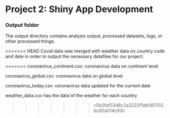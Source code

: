 # Project 2: Shiny App Development

### Output folder

The output directory contains analysis output, processed datasets, logs, or other processed things.

<<<<<<< HEAD
Covid data was merged with weather data on country code and date in order to output the necessary datafiles for our project. 

=======
coronavirus_continent.csv: coronavirus data on continent level

coronavirus_global.csv: coronavirus data on global level 

coronavirus_today.csv: coronavirus data updated for the current date

weather_data.csv has the data of the weather for each country
>>>>>>> c5b0faf53d8c2a3222f1db561702bc92a014c93c
